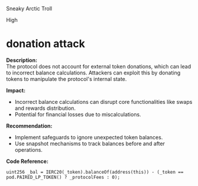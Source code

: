 Sneaky Arctic Troll

High

# donation attack

**Description:**  
The protocol does not account for external token donations, which can lead to incorrect balance calculations. Attackers can exploit this by donating tokens to manipulate the protocol's internal state.

**Impact:**  
- Incorrect balance calculations can disrupt core functionalities like swaps and rewards distribution.
- Potential for financial losses due to miscalculations.

**Recommendation:**  
- Implement safeguards to ignore unexpected token balances.
- Use snapshot mechanisms to track balances before and after operations.

**Code Reference:**  
```solidity
uint256 _bal = IERC20(_token).balanceOf(address(this)) - (_token == pod.PAIRED_LP_TOKEN() ? _protocolFees : 0);
```